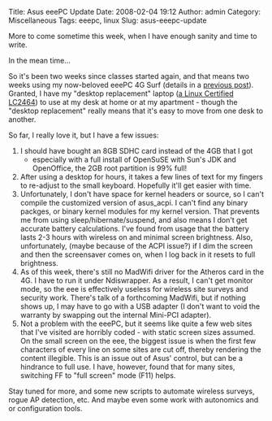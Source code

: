 Title: Asus eeePC Update
Date: 2008-02-04 19:12
Author: admin
Category: Miscellaneous
Tags: eeepc, linux
Slug: asus-eeepc-update

More to come sometime this week, when I have enough sanity and time to
write.

In the mean time...

So it's been two weeks since classes started again, and that means two
weeks using my now-beloved eeePC 4G Surf (details in a [previous
post](/2008/01/eeepc-solaris-other-updates.html)).
Granted, I have my "desktop replacement" laptop ([a Linux Certified
LC2464](http://www.linuxcertified.com/linux-laptop-lc2464.html)) to use
at my desk at home or at my apartment - though the "desktop replacement"
really means that it's easy to move from one desk to another.

So far, I really love it, but I have a few issues:

1.  I should have bought an 8GB SDHC card instead of the 4GB that I got
    - especially with a full install of OpenSuSE with Sun's JDK and
    OpenOffice, the 2GB root partition is 99% full!
2.  After using a desktop for hours, it takes a few lines of text for my
    fingers to re-adjust to the small keyboard. Hopefully it'll get
    easier with time.
3.  Unfortunately, I don't have space for kernel headers or source, so I
    can't compile the customized version of asus\_acpi. I can't find any
    binary packges, or binary kernel modules for my kernel version. That
    prevents me from using sleep/hibernate/suspend, and also means I
    don't get accurate battery calculations. I've found from usage that
    the battery lasts 2-3 hours with wireless on and minimal screen
    brightness. Also, unfortunately, (maybe because of the ACPI issue?)
    if I dim the screen and then the screensaver comes on, when I log
    back in it resets to full brightness.
4.  As of this week, there's still no MadWifi driver for the Atheros
    card in the 4G. I have to run it under Ndiswrapper. As a result, I
    can't get monitor mode, so the eee is effectively useless for
    wireless site surveys and security work. There's talk of a
    forthcoming MadWifi, but if nothing shows up, I may have to go with
    a USB adapter (I don't want to void the warranty by swapping out the
    internal Mini-PCI adapter).
5.  Not a problem with the eeePC, but it seems like quite a few web
    sites that I've visited are horribly coded - with static screen
    sizes assumed. On the small screen on the eee, the biggest issue is
    when the first few characters of every line on some sites are cut
    off, thereby rendering the content illegible. This is an issue out
    of Asus' control, but can be a hindrance to full use. I have,
    however, found that for many sites, switching FF to "full screen"
    mode (F11) helps.

Stay tuned for more, and some new scripts to automate wireless surveys,
rogue AP detection, etc. And maybe even some work with autonomics and or
configuration tools.
